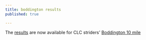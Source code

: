 ```yaml
---
title: boddington results
published: true

---
```


The [results](/assets/boddington/2024-01-28-Boddington-10-results-2024.pdf "Boddington 10 results 2024") are now available for CLC striders' [Boddington 10 mile](/boddington-10)

